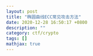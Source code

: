```yaml
---
layout: post
title: "椭圆曲线ECC常见攻击方法"
date: 2020-12-28 16:50:17 +0800
description: ""
category: ctf/crypto
tags: []
mathjax: true
---
```

